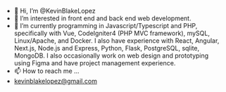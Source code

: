 - 👋 Hi, I’m @KevinBlakeLopez
- 👀 I’m interested in front end and back end web development.
- 🌱 I’m currently programming in Javascript/Typescript and PHP, specifically with Vue, CodeIgniter4 (PHP MVC framework), mySQL, Linux/Apache, and Docker.  I also have experience with React, Angular, Next.js, Node.js and Express, Python, Flask, PostgreSQL, sqlite, MongoDB.  I also occasionally work on web design and prototyping using Figma and have project management experience.
- 📫 How to reach me ...
- kevinblakelopez@gmail.com

<!---
KevinBlakeLopez/KevinBlakeLopez is a ✨ special ✨ repository because its `README.md` (this file) appears on your GitHub profile.
You can click the Preview link to take a look at your changes.
--->
